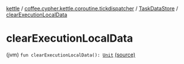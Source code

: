 [kettle](../../index.md) / [coffee.cypher.kettle.coroutine.tickdispatcher](../index.md) / [TaskDataStore](index.md) / [clearExecutionLocalData](./clear-execution-local-data.md)

# clearExecutionLocalData

(jvm) `fun clearExecutionLocalData(): `[`Unit`](https://kotlinlang.org/api/latest/jvm/stdlib/kotlin/-unit/index.html) [(source)](https://github.com/Cypher121/kettle/blob/master/src/main/kotlin/coffee/cypher/kettle/coroutine/tickdispatcher/TaskDataStore.kt#L33)